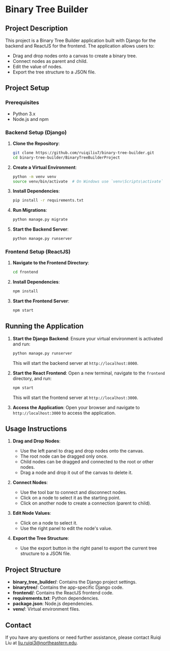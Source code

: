 # Binary Tree Builder

## Project Description
This project is a Binary Tree Builder application built with Django for the backend and ReactJS for the frontend. The application allows users to:
- Drag and drop nodes onto a canvas to create a binary tree.
- Connect nodes as parent and child.
- Edit the value of nodes.
- Export the tree structure to a JSON file.

## Project Setup

### Prerequisites
- Python 3.x
- Node.js and npm

### Backend Setup (Django)

1. **Clone the Repository**:
    ```bash
    git clone https://github.com/ruiqiliu7/binary-tree-builder.git
    cd binary-tree-builder/BinaryTreeBuilderProject
    ```

2. **Create a Virtual Environment**:
    ```bash
    python -m venv venv
    source venv/bin/activate  # On Windows use `venv\Scripts\activate`
    ```

3. **Install Dependencies**:
    ```bash
    pip install -r requirements.txt
    ```

4. **Run Migrations**:
    ```bash
    python manage.py migrate
    ```

5. **Start the Backend Server**:
    ```bash
    python manage.py runserver
    ```

### Frontend Setup (ReactJS)

1. **Navigate to the Frontend Directory**:
    ```bash
    cd frontend
    ```

2. **Install Dependencies**:
    ```bash
    npm install
    ```

3. **Start the Frontend Server**:
    ```bash
    npm start
    ```

## Running the Application

1. **Start the Django Backend**:
    Ensure your virtual environment is activated and run:
    ```bash
    python manage.py runserver
    ```
    This will start the backend server at `http://localhost:8000`.

2. **Start the React Frontend**:
    Open a new terminal, navigate to the `frontend` directory, and run:
    ```bash
    npm start
    ```
    This will start the frontend server at `http://localhost:3000`.

3. **Access the Application**:
    Open your browser and navigate to `http://localhost:3000` to access the application.

## Usage Instructions

1. **Drag and Drop Nodes**:
    - Use the left panel to drag and drop nodes onto the canvas.
    - The root node can be dragged only once.
    - Child nodes can be dragged and connected to the root or other nodes.
    - Drag a node and drop it out of the canvas to delete it.

2. **Connect Nodes**:
    - Use the tool bar to connect and disconnect nodes.
    - Click on a node to select it as the starting point.
    - Click on another node to create a connection (parent to child).

3. **Edit Node Values**:
    - Click on a node to select it.
    - Use the right panel to edit the node's value.

4. **Export the Tree Structure**:
    - Use the export button in the right panel to export the current tree structure to a JSON file.

## Project Structure
- **binary_tree_builder/**: Contains the Django project settings.
- **binarytree/**: Contains the app-specific Django code.
- **frontend/**: Contains the ReactJS frontend code.
- **requirements.txt**: Python dependencies.
- **package.json**: Node.js dependencies.
- **venv/**: Virtual environment files.

## Contact
If you have any questions or need further assistance, please contact Ruiqi Liu at <liu.ruiqi3@northeastern.edu>.

